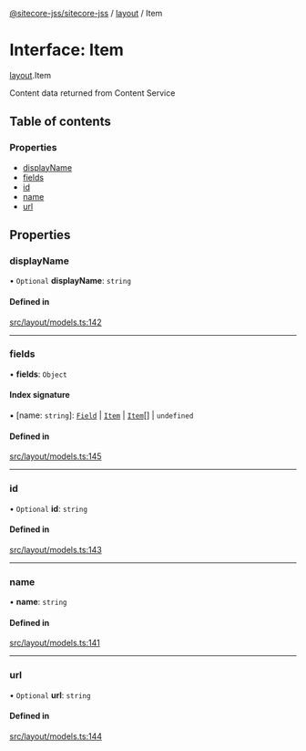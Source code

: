 [@sitecore-jss/sitecore-jss](../README.md) / [layout](../modules/layout.md) / Item

# Interface: Item

[layout](../modules/layout.md).Item

Content data returned from Content Service

## Table of contents

### Properties

- [displayName](layout.Item.md#displayname)
- [fields](layout.Item.md#fields)
- [id](layout.Item.md#id)
- [name](layout.Item.md#name)
- [url](layout.Item.md#url)

## Properties

### displayName

• `Optional` **displayName**: `string`

#### Defined in

[src/layout/models.ts:142](https://github.com/Sitecore/jss/blob/19e6229c3/packages/sitecore-jss/src/layout/models.ts#L142)

---

### fields

• **fields**: `Object`

#### Index signature

▪ [name: `string`]: [`Field`](layout.Field.md) \| [`Item`](layout.Item.md) \| [`Item`](layout.Item.md)[] \| `undefined`

#### Defined in

[src/layout/models.ts:145](https://github.com/Sitecore/jss/blob/19e6229c3/packages/sitecore-jss/src/layout/models.ts#L145)

---

### id

• `Optional` **id**: `string`

#### Defined in

[src/layout/models.ts:143](https://github.com/Sitecore/jss/blob/19e6229c3/packages/sitecore-jss/src/layout/models.ts#L143)

---

### name

• **name**: `string`

#### Defined in

[src/layout/models.ts:141](https://github.com/Sitecore/jss/blob/19e6229c3/packages/sitecore-jss/src/layout/models.ts#L141)

---

### url

• `Optional` **url**: `string`

#### Defined in

[src/layout/models.ts:144](https://github.com/Sitecore/jss/blob/19e6229c3/packages/sitecore-jss/src/layout/models.ts#L144)
